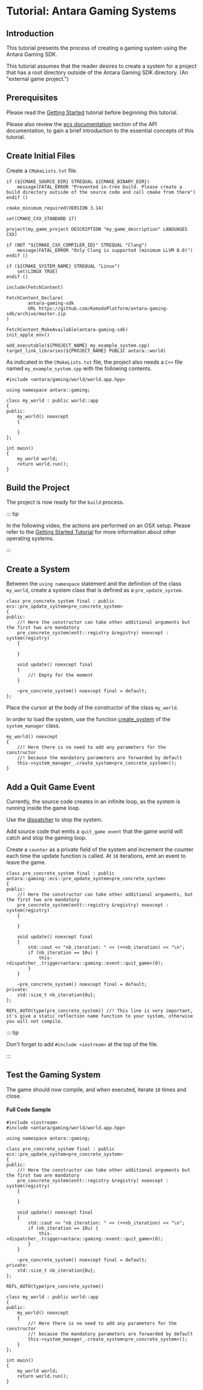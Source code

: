# Tutorial: Antara Gaming Systems

## Introduction

This tutorial presents the process of creating a gaming system using the Antara Gaming SDK.

This tutorial assumes that the reader desires to create a system for a project that has a root directory outside of the Antara Gaming SDK directory. (An "external game project.")

## Prerequisites

Please read the [Getting Started](./gaming-sdk-tutorial-0.html) tutorial before beginning this tutorial.

Please also review the [ecs documentation](./gaming.html) section of the API documentation, to gain a brief introduction to the essential concepts of this tutorial.

## Create Initial Files

Create a `CMakeLists.txt` file.

```
if (${CMAKE_SOURCE_DIR} STREQUAL ${CMAKE_BINARY_DIR})
    message(FATAL_ERROR "Prevented in-tree build. Please create a build directory outside of the source code and call cmake from there")
endif ()

cmake_minimum_required(VERSION 3.14)

set(CMAKE_CXX_STANDARD 17)

project(my_game_project DESCRIPTION "my_game_description" LANGUAGES CXX)

if (NOT "${CMAKE_CXX_COMPILER_ID}" STREQUAL "Clang")
    message(FATAL_ERROR "Only Clang is supported (minimum LLVM 8.0)")
endif ()

if (${CMAKE_SYSTEM_NAME} STREQUAL "Linux")
    set(LINUX TRUE)
endif ()

include(FetchContent)

FetchContent_Declare(
        antara-gaming-sdk
        URL https://github.com/KomodoPlatform/antara-gaming-sdk/archive/master.zip
)

FetchContent_MakeAvailable(antara-gaming-sdk)
init_apple_env()

add_executable(${PROJECT_NAME} my_example_system.cpp)
target_link_libraries(${PROJECT_NAME} PUBLIC antara::world)
```

As indicated in the `CMakeLists.txt` file, the project also needs a `C++` file named `my_example_system.cpp` with the following contents.

```
#include <antara/gaming/world/world.app.hpp>

using namespace antara::gaming;

class my_world : public world::app
{
public:
    my_world() noexcept
    {

    }
};

int main()
{
    my_world world;
    return world.run();
}
```

## Build the Project

The project is now ready for the `build` process.

::: tip

In the following video, the actions are performed on an OSX setup. Please refer to the [Getting Started Tutorial](./gaming.html) for more information about other operating systems. 

:::

<embed>
    <script id="asciicast-RuOAzT29eEl51cOrsnX1yEFyo" src="https://asciinema.org/a/RuOAzT29eEl51cOrsnX1yEFyo.js" async data-speed="3" data-size="small"></script>
</embed>

## Create a System

Between the `using namespace` statement and the definition of the class `my_world`, create a system class that is defined as a `pre_update_system`.

```
class pre_concrete_system final : public ecs::pre_update_system<pre_concrete_system>
{
public:
    //! Here the constructor can take other additional arguments but the first two are mandatory
    pre_concrete_system(entt::registry &registry) noexcept : system(registry)
    {

    }

    void update() noexcept final
    {
        //! Empty for the moment
    }

    ~pre_concrete_system() noexcept final = default;
};
```

Place the cursor at the body of the constructor of the class `my_world`.

In order to load the system, use the function [create_system](../../../basic-docs/antara/antara-api/gaming.html#create-system) of the `system_manager` class.

```
my_world() noexcept
{
    //! Here there is no need to add any parameters for the constructor
    //! because the mandatory parameters are forwarded by default
    this->system_manager_.create_system<pre_concrete_system>();
}
```

## Add a Quit Game Event

Currently, the source code creates in an infinite loop, as the system is running inside the game loop.

Use the [dispatcher](https://github.com/skypjack/entt/wiki/Crash-Course:-events,-signals-and-everything-in-between#event-dispatcher) to stop the system.

Add source code that emits a `quit_game event` that the game world will catch and stop the gaming loop.

Create a `counter` as a private field of the system and increment the counter each time the update function is called. At `10` iterations, emit an event to leave the game.

```
class pre_concrete_system final : public antara::gaming::ecs::pre_update_system<pre_concrete_system>
{
public:
    //! Here the constructor can take other additional arguments, but the first two are mandatory
    pre_concrete_system(entt::registry &registry) noexcept : system(registry)
    {

    }

    void update() noexcept final
    {
        std::cout << "nb_iteration: " << (++nb_iteration) << "\n";
        if (nb_iteration == 10u) {
            this->dispatcher_.trigger<antara::gaming::event::quit_game>(0);
        }
    }

    ~pre_concrete_system() noexcept final = default;
private:
    std::size_t nb_iteration{0u};
};

REFL_AUTO(type(pre_concrete_system)) //! This line is very important, it's give a static reflection name function to your system, otherwise you will not compile.
```

::: tip

Don't forget to add `#include <iostream>` at the top of the file.

:::

## Test the Gaming System

The game should now compile, and when executed, iterate `10` times and close.

#### Full Code Sample

```
#include <iostream>
#include <antara/gaming/world/world.app.hpp>

using namespace antara::gaming;

class pre_concrete_system final : public ecs::pre_update_system<pre_concrete_system>
{
public:
    //! Here the constructor can take other additional arguments but the first two are mandatory
    pre_concrete_system(entt::registry &registry) noexcept : system(registry)
    {

    }

    void update() noexcept final
    {
        std::cout << "nb_iteration: " << (++nb_iteration) << "\n";
        if (nb_iteration == 10u) {
            this->dispatcher_.trigger<antara::gaming::event::quit_game>(0);
        }
    }

    ~pre_concrete_system() noexcept final = default;
private:
    std::size_t nb_iteration{0u};
};

REFL_AUTO(type(pre_concrete_system))

class my_world : public world::app
{
public:
    my_world() noexcept
    {
        //! Here there is no need to add any parameters for the constructor
        //! because the mandatory parameters are forwarded by default
        this->system_manager_.create_system<pre_concrete_system>();
    }
};

int main()
{
    my_world world;
    return world.run();
}
``` 
